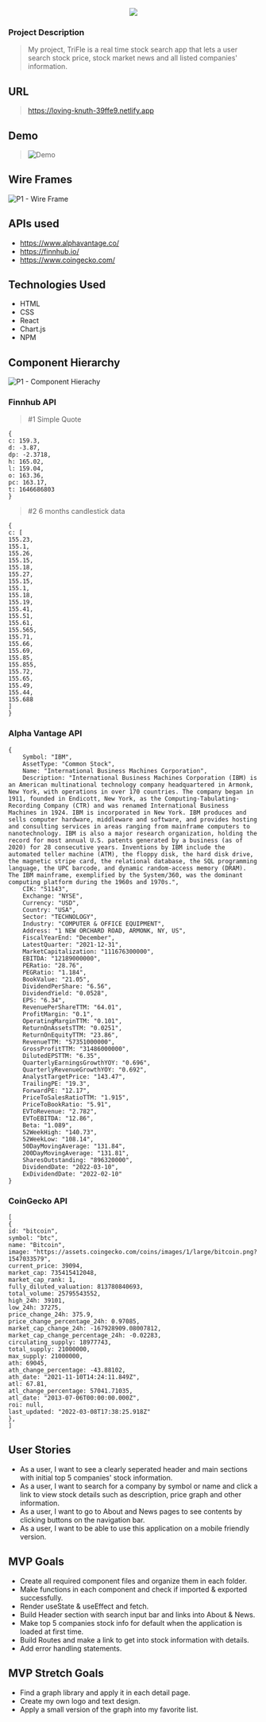 
<p align="center">
<img display="center" src="/src/Resouces/Logo%20for%20Readme.png"></img>
<p>

### Project Description 
> My project, TriFle is a real time stock search app that lets a user search stock price, stock market news and all listed companies' information.

## URL
> https://loving-knuth-39ffe9.netlify.app

## Demo
> ![Demo](https://user-images.githubusercontent.com/92760530/157303843-4f4b1078-087e-4ca2-a0eb-d3669ad7911b.gif)

## Wire Frames
![P1 - Wire Frame](https://user-images.githubusercontent.com/92760530/157293971-5766d8a5-bd0e-4b3a-b399-41fca1053b8f.png)

## APIs used
* https://www.alphavantage.co/
* https://finnhub.io/
* https://www.coingecko.com/

## Technologies Used
* HTML
* CSS
* React
* Chart.js
* NPM

## Component Hierarchy
![P1 - Component Hierachy](https://user-images.githubusercontent.com/92760530/157293978-05d0ce96-03ee-4b8a-8d5c-3b1404265b30.png)


### Finnhub API
> #1 Simple Quote
```
{
c: 159.3,
d: -3.87,
dp: -2.3718,
h: 165.02,
l: 159.04,
o: 163.36,
pc: 163.17,
t: 1646686803
}
```
> #2 6 months candlestick data
```
{
c: [
155.23,
155.1,
155.26,
155.15,
155.18,
155.27,
155.15,
155.1,
155.18,
155.19,
155.41,
155.51,
155.61,
155.565,
155.71,
155.66,
155.69,
155.85,
155.855,
155.72,
155.65,
155.49,
155.44,
155.688
]
}
```

### Alpha Vantage API
```
{
    Symbol: "IBM",
    AssetType: "Common Stock",
    Name: "International Business Machines Corporation",
    Description: "International Business Machines Corporation (IBM) is an American multinational technology company headquartered in Armonk, New York, with operations in over 170 countries. The company began in 1911, founded in Endicott, New York, as the Computing-Tabulating-Recording Company (CTR) and was renamed International Business Machines in 1924. IBM is incorporated in New York. IBM produces and sells computer hardware, middleware and software, and provides hosting and consulting services in areas ranging from mainframe computers to nanotechnology. IBM is also a major research organization, holding the record for most annual U.S. patents generated by a business (as of 2020) for 28 consecutive years. Inventions by IBM include the automated teller machine (ATM), the floppy disk, the hard disk drive, the magnetic stripe card, the relational database, the SQL programming language, the UPC barcode, and dynamic random-access memory (DRAM). The IBM mainframe, exemplified by the System/360, was the dominant computing platform during the 1960s and 1970s.",
    CIK: "51143",
    Exchange: "NYSE",
    Currency: "USD",
    Country: "USA",
    Sector: "TECHNOLOGY",
    Industry: "COMPUTER & OFFICE EQUIPMENT",
    Address: "1 NEW ORCHARD ROAD, ARMONK, NY, US",
    FiscalYearEnd: "December",
    LatestQuarter: "2021-12-31",
    MarketCapitalization: "111676300000",
    EBITDA: "12189000000",
    PERatio: "28.76",
    PEGRatio: "1.184",
    BookValue: "21.05",
    DividendPerShare: "6.56",
    DividendYield: "0.0528",
    EPS: "6.34",
    RevenuePerShareTTM: "64.01",
    ProfitMargin: "0.1",
    OperatingMarginTTM: "0.101",
    ReturnOnAssetsTTM: "0.0251",
    ReturnOnEquityTTM: "23.86",
    RevenueTTM: "57351000000",
    GrossProfitTTM: "31486000000",
    DilutedEPSTTM: "6.35",
    QuarterlyEarningsGrowthYOY: "0.696",
    QuarterlyRevenueGrowthYOY: "0.692",
    AnalystTargetPrice: "143.47",
    TrailingPE: "19.3",
    ForwardPE: "12.17",
    PriceToSalesRatioTTM: "1.915",
    PriceToBookRatio: "5.91",
    EVToRevenue: "2.782",
    EVToEBITDA: "12.86",
    Beta: "1.089",
    52WeekHigh: "140.73",
    52WeekLow: "108.14",
    50DayMovingAverage: "131.84",
    200DayMovingAverage: "131.81",
    SharesOutstanding: "896320000",
    DividendDate: "2022-03-10",
    ExDividendDate: "2022-02-10"
}
```

### CoinGecko API
```
[
{
id: "bitcoin",
symbol: "btc",
name: "Bitcoin",
image: "https://assets.coingecko.com/coins/images/1/large/bitcoin.png?1547033579",
current_price: 39094,
market_cap: 735415412048,
market_cap_rank: 1,
fully_diluted_valuation: 813780840693,
total_volume: 25795543552,
high_24h: 39101,
low_24h: 37275,
price_change_24h: 375.9,
price_change_percentage_24h: 0.97085,
market_cap_change_24h: -167928909.08007812,
market_cap_change_percentage_24h: -0.02283,
circulating_supply: 18977743,
total_supply: 21000000,
max_supply: 21000000,
ath: 69045,
ath_change_percentage: -43.88102,
ath_date: "2021-11-10T14:24:11.849Z",
atl: 67.81,
atl_change_percentage: 57041.71035,
atl_date: "2013-07-06T00:00:00.000Z",
roi: null,
last_updated: "2022-03-08T17:38:25.918Z"
},
]
```

## User Stories
> 
* As a user, I want to see a clearly seperated header and main sections with initial top 5 companies' stock information.
* As a user, I want to search for a company by symbol or name and click a link to view stock details such as description, price graph and other information.
* As a user, I want to go to About and News pages to see contents by clicking buttons on the navigation bar.
* As a user, I want to be able to use this application on a mobile friendly version.

## MVP Goals
>
* Create all required component files and organize them in each folder.
* Make functions in each component and check if imported & exported successfully.
* Render useState & useEffect and fetch.
* Build Header section with search input bar and links into About & News.
* Make top 5 companies stock info for default when the application is loaded at first time.
* Build Routes and make a link to get into stock information with details.
* Add error handling statements.

## MVP Stretch Goals
>
* Find a graph library and apply it in each detail page.
* Create my own logo and text design.
* Apply a small version of the graph into my favorite list.
